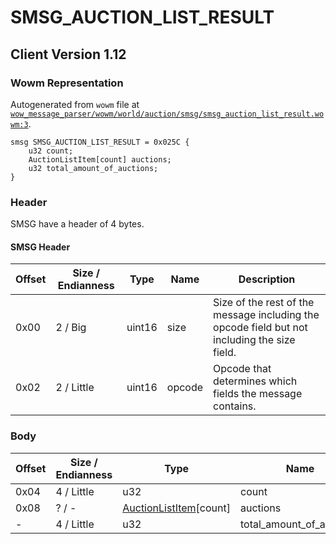 # SMSG_AUCTION_LIST_RESULT

## Client Version 1.12

### Wowm Representation

Autogenerated from `wowm` file at [`wow_message_parser/wowm/world/auction/smsg/smsg_auction_list_result.wowm:3`](https://github.com/gtker/wow_messages/tree/main/wow_message_parser/wowm/world/auction/smsg/smsg_auction_list_result.wowm#L3).
```rust,ignore
smsg SMSG_AUCTION_LIST_RESULT = 0x025C {
    u32 count;
    AuctionListItem[count] auctions;
    u32 total_amount_of_auctions;
}
```
### Header

SMSG have a header of 4 bytes.

#### SMSG Header

| Offset | Size / Endianness | Type   | Name   | Description |
| ------ | ----------------- | ------ | ------ | ----------- |
| 0x00   | 2 / Big           | uint16 | size   | Size of the rest of the message including the opcode field but not including the size field.|
| 0x02   | 2 / Little        | uint16 | opcode | Opcode that determines which fields the message contains.|

### Body

| Offset | Size / Endianness | Type | Name | Description | Comment |
| ------ | ----------------- | ---- | ---- | ----------- | ------- |
| 0x04 | 4 / Little | u32 | count |  |  |
| 0x08 | ? / - | [AuctionListItem](auctionlistitem.md)[count] | auctions |  |  |
| - | 4 / Little | u32 | total_amount_of_auctions |  |  |

